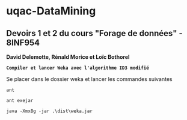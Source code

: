 # uqac-DataMining
<h2>Devoirs 1 et 2 du cours "Forage de données" - 8INF954</h2>
<b>David Delemotte, Rénald Morice et Loïc Bothorel</b></br>

**`Compiler et lancer Weka avec l'algorithme ID3 modifié`**

Se placer dans le dossier weka et lancer les commandes suivantes

```
ant
```

```
ant exejar
```

```
java -Xmx8g -jar .\dist\weka.jar
```


